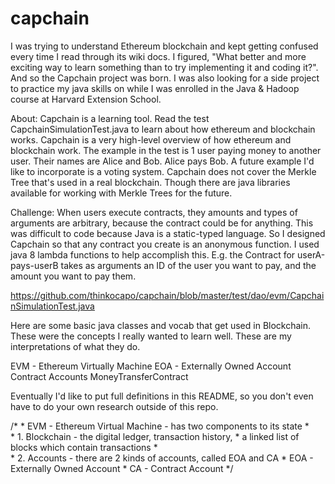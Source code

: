 # capchain
I was trying to understand Ethereum blockchain and kept getting confused every time I read through its wiki docs.
I figured, "What better and more exciting way to learn something than to try implementing it and coding it?".
And so the Capchain project was born. I was also looking for a side project to practice my java skills on while I was enrolled
in the Java & Hadoop course at Harvard Extension School.

About:
Capchain is a learning tool. Read the test CapchainSimulationTest.java to learn about how ethereum and blockchain works.
Capchain is a very high-level overview of how ethereum and blockchain work.
The example in the test is 1 user paying money to another user. Their names are Alice and Bob. Alice pays Bob.
A future example I'd like to incorporate is a voting system.
Capchain does not cover the Merkle Tree that's used in a real blockchain. Though there are java libraries available for working
with Merkle Trees for the future.

Challenge:
When users execute contracts, they amounts and types of arguments are arbitrary, because the contract could be for anything. This was difficult to code because Java is a static-typed language. So I designed Capchain so that any contract you create is an anonymous function. I used java 8 lambda functions to help accomplish this. E.g. the Contract for userA-pays-userB takes as arguments an ID of the user you want to pay, and the amount you want to pay them.

https://github.com/thinkocapo/capchain/blob/master/test/dao/evm/CapchainSimulationTest.java

Here are some basic java classes and vocab that get used in Blockchain. These were the concepts I really wanted to learn well.
These are my interpretations of what they do.

EVM - Ethereum Virtually Machine
EOA - Externally Owned Account
Contract
Accounts
MoneyTransferContract

Eventually I'd like to put full definitions in this README, so you don't even have to do your own research outside of this repo.

/*
		 * EVM - Ethereum Virtual Machine - has two components to its state
		 *   
		 *   1. Blockchain - the digital ledger, transaction history,
		 *                   a linked list of blocks which contain transactions
		 *   
		 *   2. Accounts - there are 2 kinds of accounts, called EOA and CA
		 * 			 EOA - Externally Owned Account
		 * 			 CA - Contract Account
*/
